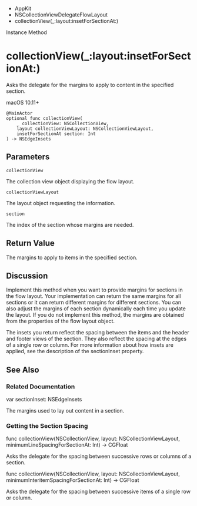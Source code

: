 

- AppKit
- NSCollectionViewDelegateFlowLayout
-  collectionView(\_:layout:insetForSectionAt:) 

Instance Method

# collectionView(\_:layout:insetForSectionAt:)

Asks the delegate for the margins to apply to content in the specified section.

macOS 10.11+

``` source
@MainActor
optional func collectionView(
    _ collectionView: NSCollectionView,
    layout collectionViewLayout: NSCollectionViewLayout,
    insetForSectionAt section: Int
) -> NSEdgeInsets
```

## Parameters 

`collectionView`  

The collection view object displaying the flow layout.

`collectionViewLayout`  

The layout object requesting the information.

`section`  

The index of the section whose margins are needed.

## Return Value

The margins to apply to items in the specified section.

## Discussion

Implement this method when you want to provide margins for sections in the flow layout. Your implementation can return the same margins for all sections or it can return different margins for different sections. You can also adjust the margins of each section dynamically each time you update the layout. If you do not implement this method, the margins are obtained from the properties of the flow layout object.

The insets you return reflect the spacing between the items and the header and footer views of the section. They also reflect the spacing at the edges of a single row or column. For more information about how insets are applied, see the description of the sectionInset property.

## See Also

### Related Documentation

var sectionInset: NSEdgeInsets

The margins used to lay out content in a section.

### Getting the Section Spacing

func collectionView(NSCollectionView, layout: NSCollectionViewLayout, minimumLineSpacingForSectionAt: Int) -> CGFloat

Asks the delegate for the spacing between successive rows or columns of a section.

func collectionView(NSCollectionView, layout: NSCollectionViewLayout, minimumInteritemSpacingForSectionAt: Int) -> CGFloat

Asks the delegate for the spacing between successive items of a single row or column.

